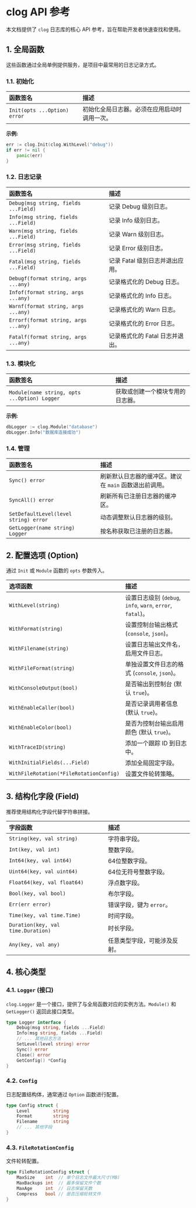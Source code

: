 # clog API 参考

本文档提供了 `clog` 日志库的核心 API 参考，旨在帮助开发者快速查找和使用。

## 1. 全局函数

这些函数通过全局单例提供服务，是项目中最常用的日志记录方式。

### 1.1. 初始化

| 函数签名 | 描述 |
| :--- | :--- |
| `Init(opts ...Option) error` | 初始化全局日志器。必须在应用启动时调用一次。 |

**示例:**
```go
err := clog.Init(clog.WithLevel("debug"))
if err != nil {
    panic(err)
}
```

### 1.2. 日志记录

| 函数签名 | 描述 |
| :--- | :--- |
| `Debug(msg string, fields ...Field)` | 记录 Debug 级别日志。 |
| `Info(msg string, fields ...Field)` | 记录 Info 级别日志。 |
| `Warn(msg string, fields ...Field)` | 记录 Warn 级别日志。 |
| `Error(msg string, fields ...Field)` | 记录 Error 级别日志。 |
| `Fatal(msg string, fields ...Field)` | 记录 Fatal 级别日志并退出应用。 |
| `Debugf(format string, args ...any)` | 记录格式化的 Debug 日志。 |
| `Infof(format string, args ...any)` | 记录格式化的 Info 日志。 |
| `Warnf(format string, args ...any)` | 记录格式化的 Warn 日志。 |
| `Errorf(format string, args ...any)` | 记录格式化的 Error 日志。 |
| `Fatalf(format string, args ...any)` | 记录格式化的 Fatal 日志并退出。 |

### 1.3. 模块化

| 函数签名 | 描述 |
| :--- | :--- |
| `Module(name string, opts ...Option) Logger` | 获取或创建一个模块专用的日志器。 |

**示例:**
```go
dbLogger := clog.Module("database")
dbLogger.Info("数据库连接成功")
```

### 1.4. 管理

| 函数签名 | 描述 |
| :--- | :--- |
| `Sync() error` | 刷新默认日志器的缓冲区。建议在 `main` 函数退出前调用。 |
| `SyncAll() error` | 刷新所有已注册日志器的缓冲区。 |
| `SetDefaultLevel(level string) error` | 动态调整默认日志器的级别。 |
| `GetLogger(name string) Logger` | 按名称获取已注册的日志器。 |

## 2. 配置选项 (Option)

通过 `Init` 或 `Module` 函数的 `opts` 参数传入。

| 选项函数 | 描述 |
| :--- | :--- |
| `WithLevel(string)` | 设置日志级别 (`debug`, `info`, `warn`, `error`, `fatal`)。 |
| `WithFormat(string)` | 设置控制台输出格式 (`console`, `json`)。 |
| `WithFilename(string)` | 设置日志输出文件名，启用文件日志。 |
| `WithFileFormat(string)` | 单独设置文件日志的格式 (`console`, `json`)。 |
| `WithConsoleOutput(bool)` | 是否输出到控制台 (默认 `true`)。 |
| `WithEnableCaller(bool)` | 是否记录调用者信息 (默认 `true`)。 |
| `WithEnableColor(bool)` | 是否为控制台输出启用颜色 (默认 `true`)。 |
| `WithTraceID(string)` | 添加一个跟踪 ID 到日志中。 |
| `WithInitialFields(...Field)` | 添加全局固定字段。 |
| `WithFileRotation(*FileRotationConfig)` | 设置文件轮转策略。 |

## 3. 结构化字段 (Field)

推荐使用结构化字段代替字符串拼接。

| 字段函数 | 描述 |
| :--- | :--- |
| `String(key, val string)` | 字符串字段。 |
| `Int(key, val int)` | 整数字段。 |
| `Int64(key, val int64)` | 64位整数字段。 |
| `Uint64(key, val uint64)` | 64位无符号整数字段。 |
| `Float64(key, val float64)` | 浮点数字段。 |
| `Bool(key, val bool)` | 布尔字段。 |
| `Err(err error)` | 错误字段，键为 `error`。 |
| `Time(key, val time.Time)` | 时间字段。 |
| `Duration(key, val time.Duration)` | 时长字段。 |
| `Any(key, val any)` | 任意类型字段，可能涉及反射。 |

## 4. 核心类型

### 4.1. `Logger` (接口)

`clog.Logger` 是一个接口，提供了与全局函数对应的实例方法。`Module()` 和 `GetLogger()` 返回此接口类型。

```go
type Logger interface {
    Debug(msg string, fields ...Field)
    Info(msg string, fields ...Field)
    // ... 其他日志方法
    SetLevel(level string) error
    Sync() error
    Close() error
    GetConfig() *Config
}
```

### 4.2. `Config`

日志配置结构体，通常通过 `Option` 函数进行配置。

```go
type Config struct {
    Level         string
    Format        string
    Filename      string
    // ... 其他字段
}
```

### 4.3. `FileRotationConfig`

文件轮转配置。

```go
type FileRotationConfig struct {
    MaxSize    int  // 单个日志文件最大尺寸(MB)
    MaxBackups int  // 最多保留文件个数
    MaxAge     int  // 日志保留天数
    Compress   bool // 是否压缩轮转文件
}